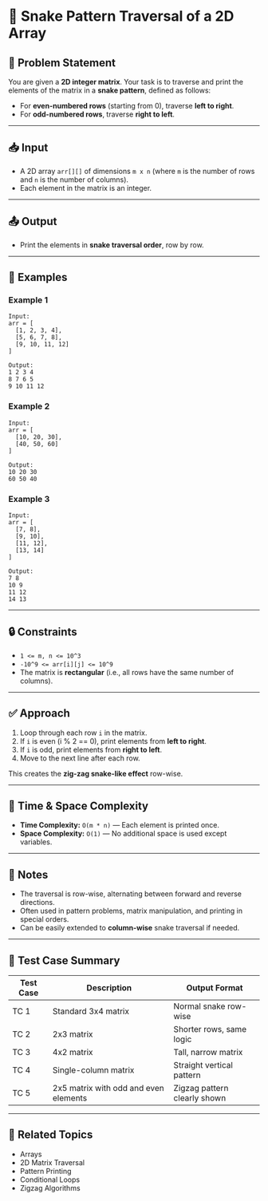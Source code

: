 # 🐍 Snake Pattern Traversal of a 2D Array

## 🧩 Problem Statement

You are given a **2D integer matrix**. Your task is to traverse and print the elements of the matrix in a **snake pattern**, defined as follows:

- For **even-numbered rows** (starting from 0), traverse **left to right**.
- For **odd-numbered rows**, traverse **right to left**.

---

## 📥 Input

- A 2D array `arr[][]` of dimensions `m x n` (where `m` is the number of rows and `n` is the number of columns).
- Each element in the matrix is an integer.

---

## 📤 Output

- Print the elements in **snake traversal order**, row by row.

---

## 🧠 Examples

### Example 1

```
Input:
arr = [
  [1, 2, 3, 4],
  [5, 6, 7, 8],
  [9, 10, 11, 12]
]

Output:
1 2 3 4
8 7 6 5
9 10 11 12
```

### Example 2

```
Input:
arr = [
  [10, 20, 30],
  [40, 50, 60]
]

Output:
10 20 30
60 50 40
```

### Example 3

```
Input:
arr = [
  [7, 8],
  [9, 10],
  [11, 12],
  [13, 14]
]

Output:
7 8
10 9
11 12
14 13
```

---

## 🔒 Constraints

- `1 <= m, n <= 10^3`
- `-10^9 <= arr[i][j] <= 10^9`
- The matrix is **rectangular** (i.e., all rows have the same number of columns).

---

## ✅ Approach

1. Loop through each row `i` in the matrix.
2. If `i` is even (i % 2 == 0), print elements from **left to right**.
3. If `i` is odd, print elements from **right to left**.
4. Move to the next line after each row.

This creates the **zig-zag snake-like effect** row-wise.

---

## 🧠 Time & Space Complexity

- **Time Complexity:** `O(m * n)` — Each element is printed once.
- **Space Complexity:** `O(1)` — No additional space is used except variables.

---

## 📌 Notes

- The traversal is row-wise, alternating between forward and reverse directions.
- Often used in pattern problems, matrix manipulation, and printing in special orders.
- Can be easily extended to **column-wise** snake traversal if needed.

---

## 🧪 Test Case Summary

| Test Case | Description                            | Output Format                |
|-----------|----------------------------------------|------------------------------|
| TC 1      | Standard 3x4 matrix                    | Normal snake row-wise        |
| TC 2      | 2x3 matrix                             | Shorter rows, same logic     |
| TC 3      | 4x2 matrix                             | Tall, narrow matrix          |
| TC 4      | Single-column matrix                   | Straight vertical pattern    |
| TC 5      | 2x5 matrix with odd and even elements  | Zigzag pattern clearly shown |

---

## 📂 Related Topics

- Arrays
- 2D Matrix Traversal
- Pattern Printing
- Conditional Loops
- Zigzag Algorithms
